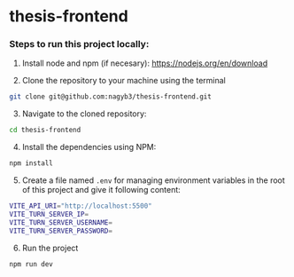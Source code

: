 # thesis-frontend

### Steps to run this project locally:

1. Install node and npm (if necesary): https://nodejs.org/en/download

2. Clone the repository to your machine using the terminal

```bash
git clone git@github.com:nagyb3/thesis-frontend.git
```

3. Navigate to the cloned repository:

```bash
cd thesis-frontend
```

4. Install the dependencies using NPM:

```bash
npm install
```

5. Create a file named `.env` for managing environment variables in the root of this project and give it following content:

```bash
VITE_API_URI="http://localhost:5500"
VITE_TURN_SERVER_IP=
VITE_TURN_SERVER_USERNAME=
VITE_TURN_SERVER_PASSWORD=
```

6. Run the project

```bash
npm run dev
```
